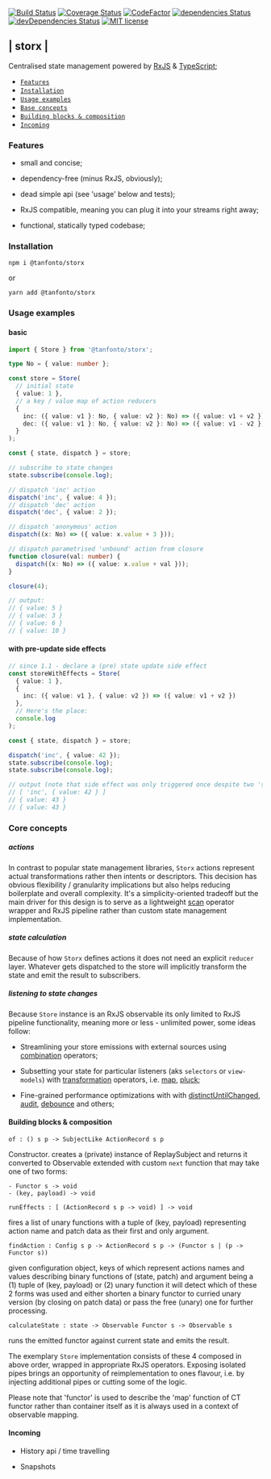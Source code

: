 [![Build
Status](https://travis-ci.org/tanfonto/storx.svg?branch=master)](https://travis-ci.org/tanfonto/storx) [![Coverage Status](https://coveralls.io/repos/github/tanfonto/storx/badge.svg?branch=master)](https://coveralls.io/github/tanfonto/storx?branch=master)
[![CodeFactor](https://www.codefactor.io/repository/github/tanfonto/storx/badge)](https://www.codefactor.io/repository/github/tanfonto/storx)
[![dependencies
Status](https://david-dm.org/tanfonto/storx/status.svg)](https://david-dm.org/tanfonto/storx) [![devDependencies Status](https://david-dm.org/tanfonto/storx/dev-status.svg)](https://david-dm.org/tanfonto/storx?type=dev)
[![MIT
license](https://img.shields.io/badge/License-MIT-blue.svg)](https://lbesson.mit-license.org/)

## | storx |

Centralised state management powered by
[RxJS](https://github.com/ReactiveX/RxJS) &
[TypeScript](https://github.com/Microsoft/TypeScript);


*   [`Features`](#Features)
*   [`Installation`](#Installation)
*   [`Usage examples`](#Usage-examples)
*   [`Base concepts`](#Core-concepts)
*   [`Building blocks & composition`](#Building-blocks-&-composition)
*   [`Incoming`](#Incoming)

### Features

*   small and concise;

*   dependency-free (minus RxJS, obviously);

*   dead simple api (see 'usage' below and tests);

*   RxJS compatible, meaning you can plug it into your streams right
    away;

*   functional, statically typed codebase;


### Installation

```
npm i @tanfonto/storx
```
or

```
yarn add @tanfonto/storx
```

### Usage examples

#### basic

```typescript
import { Store } from '@tanfonto/storx';

type No = { value: number };

const store = Store(
  // initial state
  { value: 1 },
  // a key / value map of action reducers
  {
    inc: ({ value: v1 }: No, { value: v2 }: No) => ({ value: v1 + v2 }),
    dec: ({ value: v1 }: No, { value: v2 }: No) => ({ value: v1 - v2 })
  }
);

const { state, dispatch } = store;

// subscribe to state changes
state.subscribe(console.log);

// dispatch 'inc' action
dispatch('inc', { value: 4 });
// dispatch 'dec' action
dispatch('dec', { value: 2 });

// dispatch 'anonymous' action
dispatch((x: No) => ({ value: x.value + 3 }));

// dispatch parametrised 'unbound' action from closure
function closure(val: number) {
  dispatch((x: No) => ({ value: x.value + val }));
}

closure(4);

// output:
// { value: 5 }
// { value: 3 }
// { value: 6 }
// { value: 10 }
```

#### with pre-update side effects

```typescript
// since 1.1 - declare a (pre) state update side effect
const storeWithEffects = Store(
  { value: 1 },
  {
    inc: ({ value: v1 }, { value: v2 }) => ({ value: v1 + v2 })
  },
  // Here's the place:
  console.log
);

const { state, dispatch } = store;

dispatch('inc', { value: 42 });
state.subscribe(console.log);
state.subscribe(console.log);

// output (note that side effect was only triggered once despite two 'subscribe' registrations):
// [ 'inc', { value: 42 } ]
// { value: 43 }
// { value: 43 }
```

### Core concepts

##### actions

In contrast to popular state management libraries, `Storx` actions
represent actual transformations rather then intents or descriptors.
This decision has obvious flexibility / granularity implications but
also helps reducing boilerplate and overall complexity. It's a
simplicity-oriented tradeoff but the main driver for this design is to
serve as a lightweight
[scan](http://reactivex.io/documentation/operators/scan.html) operator
wrapper and RxJS pipeline rather than custom state management
implementation.

##### state calculation

Because of how `Storx` defines actions it does not need an
explicit `reducer` layer. Whatever gets dispatched to the store will
implicitly transform the state and emit the result to subscribers.

##### listening to state changes

Because `Store` instance is an RxJS observable its only limited to RxJS
pipeline functionality, meaning more or less - unlimited power, some
ideas follow:

*   Streamlining your store emissions with external sources using
[combination](https://www.learnrxjs.io/operators/combination/)
operators;

*   Subsetting your state for particular listeners (aks `selectors` or
`view-models`) with
[transformation](https://www.learnrxjs.io/operators/transformation/)
operators, i.e.
[map](https://www.learnrxjs.io/operators/transformation/map.html),
[pluck](https://www.learnrxjs.io/operators/transformation/pluck.html);

*   Fine-grained performance optimizations with
with
[distinctUntilChanged](https://www.learnrxjs.io/operators/filtering/distinctuntilchanged.html/), [audit](https://www.learnrxjs.io/operators/filtering/audit.html), [debounce](https://www.learnrxjs.io/operators/filtering/debounce.html) and others;  


#### Building blocks & composition

`of : () s p -> SubjectLike ActionRecord s p`

Constructor. creates a (private) instance of ReplaySubject and returns
it converted to Observable extended with custom `next` function that may
take one of two forms:

```
- Functor s -> void
- (key, payload) -> void
```

`runEffects : [ (ActionRecord s p -> void) ] -> void`

fires a list of unary functions with a tuple of (key,
payload) representing action name and patch data as their first and only
argument.

```findAction : Config s p -> ActionRecord s p -> (Functor s | (p -> Functor s))```

given configuration object, keys of which represent actions names and
values describing binary functions of (state, patch) and argument being
a (1) tuple of (key, payload) or (2) unary function it will detect which of
these 2 forms was used and either shorten a binary functor to curried
unary version (by closing on patch data) or pass the free (unary) one for
further processing.

`calculateState : state -> Observable Functor s -> Observable s`

runs the emitted functor against current state and emits the result.

The exemplary `Store` implementation consists of these 4 composed in
above order, wrapped in appropriate RxJS operators. Exposing isolated
pipes brings an opportunity of reimplementation to ones flavour, i.e. by
injecting additional pipes or cutting some of the logic.

Please note that 'functor' is used to describe the 'map' function
of CT functor rather than container itself as it is always used in a
context of observable mapping.


#### Incoming

*   History api / time travelling

*   Snapshots
